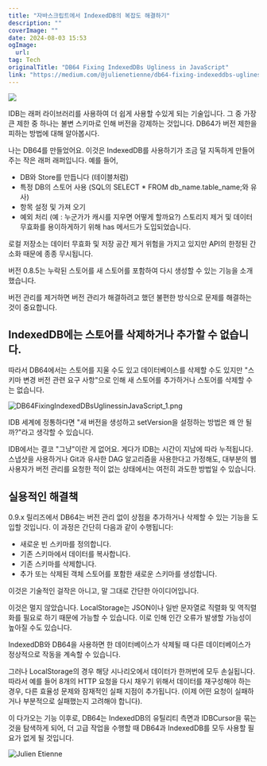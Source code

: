 ```yaml
---
title: "자바스크립트에서 IndexedDB의 복잡도 해결하기"
description: ""
coverImage: ""
date: 2024-08-03 15:53
ogImage: 
  url: 
tag: Tech
originalTitle: "DB64 Fixing IndexedDBs Ugliness in JavaScript"
link: "https://medium.com/@julienetienne/db64-fixing-indexeddbs-ugliness-in-javascript-1f0b9a8bedb2"
---
```




<img src="/assets/img/DB64FixingIndexedDBsUglinessinJavaScript_0.png" />

IDB는 래퍼 라이브러리를 사용하여 더 쉽게 사용할 수있게 되는 기술입니다. 그 중 가장 큰 제한 중 하나는 불변 스키마로 인해 버전을 강제하는 것입니다. DB64가 버전 제한을 피하는 방법에 대해 알아봅시다.

나는 DB64를 만들었어요. 이것은 IndexedDB를 사용하기가 조금 덜 지독하게 만들어 주는 작은 래퍼 래퍼입니다. 예를 들어,

- DB와 Store를 만듭니다 (테이블처럼)
- 특정 DB의 스토어 사용 (SQL의 SELECT \* FROM db_name.table_name;와 유사)
- 항목 설정 및 가져 오기
- 예외 처리 (예 : 누군가가 캐시를 지우면 어떻게 할까요?) 스토리지 제거 및 데이터 무효화를 용이하게하기 위해 has 메서드가 도입되었습니다.

<div class="content-ad"></div>

로컬 저장소는 데이터 무효화 및 저장 공간 제거 위험을 가지고 있지만 API의 한정된 간소화 때문에 종종 무시됩니다.

버전 0.8.5는 누락된 스토어를 새 스토어를 포함하여 다시 생성할 수 있는 기능을 소개했습니다.

버전 관리를 제거하면 버전 관리가 해결하려고 했던 불편한 방식으로 문제를 해결하는 것이 중요합니다.

## IndexedDB에는 스토어를 삭제하거나 추가할 수 없습니다.

<div class="content-ad"></div>

따라서 DB64에서는 스토어를 지울 수도 있고 데이터베이스를 삭제할 수도 있지만 "스키마 변경 버전 관련 요구 사항"으로 인해 새 스토어를 추가하거나 스토어를 삭제할 수는 없습니다.

![DB64FixingIndexedDBsUglinessinJavaScript_1.png](/assets/img/DB64FixingIndexedDBsUglinessinJavaScript_1.png)

IDB 세계에 정통하다면 "새 버전을 생성하고 setVersion을 설정하는 방법은 왜 안 될까?"라고 생각할 수 있습니다.

IDB에서는 결코 "그냥"이란 게 없어요. 게다가 IDB는 시간이 지남에 따라 누적됩니다. 스냅샷을 사용하거나 Git과 유사한 DAG 알고리즘을 사용한다고 가정해도, 대부분의 웹 사용자가 버전 관리를 요청한 적이 없는 상태에서는 여전히 과도한 방법일 수 있습니다.

<div class="content-ad"></div>

## 실용적인 해결책

0.9.x 릴리즈에서 DB64는 버전 관리 없이 상점을 추가하거나 삭제할 수 있는 기능을 도입할 것입니다. 이 과정은 간단히 다음과 같이 수행됩니다:

- 새로운 빈 스키마를 정의합니다.
- 기존 스키마에서 데이터를 복사합니다.
- 기존 스키마를 삭제합니다.
- 추가 또는 삭제된 객체 스토어를 포함한 새로운 스키마를 생성합니다.

이것은 기술적인 걸작은 아니고, 말 그대로 간단한 아이디어입니다.

<div class="content-ad"></div>

이것은 멀지 않았습니다. LocalStorage는 JSON이나 일반 문자열로 직렬화 및 역직렬화를 필요로 하기 때문에 가능할 수 있습니다. 이로 인해 인간 오류가 발생할 가능성이 높아질 수도 있습니다.

IndexedDB와 DB64을 사용하면 한 데이터베이스가 삭제될 때 다른 데이터베이스가 정상적으로 작동을 계속할 수 있습니다.

그러나 LocalStorage의 경우 해당 시나리오에서 데이터가 한꺼번에 모두 손실됩니다. 따라서 예를 들어 8개의 HTTP 요청을 다시 채우기 위해서 데이터를 재구성해야 하는 경우, 다른 효율성 문제와 잠재적인 실패 지점이 추가됩니다. (이제 어떤 요청이 실패하거나 부분적으로 실패했는지 고려해야 합니다).

이 다가오는 기능 이후로, DB64는 IndexedDB의 유틸리티 측면과 IDBCursor을 묶는 것을 탐색하게 되어, 더 고급 작업을 수행할 때 DB64과 IndexedDB를 모두 사용할 필요가 없게 될 것입니다.

<div class="content-ad"></div>

![Julien Etienne](/assets/img/DB64FixingIndexedDBsUglinessinJavaScript_2.png)

